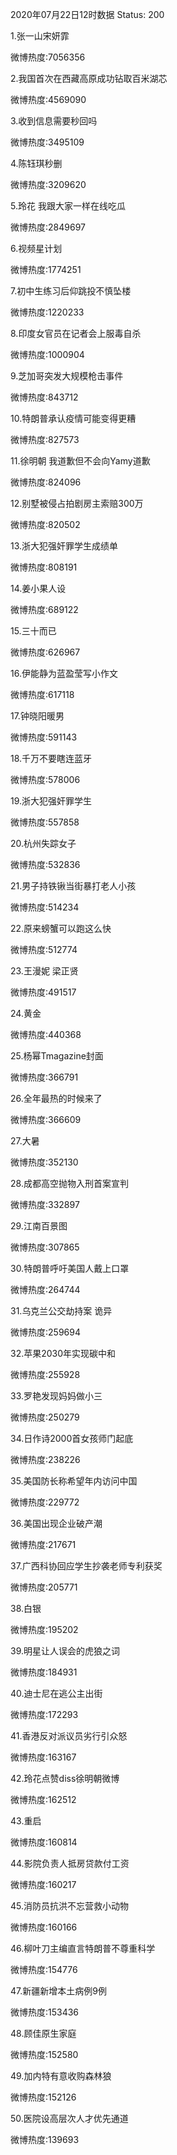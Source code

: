 2020年07月22日12时数据
Status: 200

1.张一山宋妍霏

微博热度:7056356

2.我国首次在西藏高原成功钻取百米湖芯

微博热度:4569090

3.收到信息需要秒回吗

微博热度:3495109

4.陈钰琪秒删

微博热度:3209620

5.玲花 我跟大家一样在线吃瓜

微博热度:2849697

6.视频星计划

微博热度:1774251

7.初中生练习后仰跳投不慎坠楼

微博热度:1220233

8.印度女官员在记者会上服毒自杀

微博热度:1000904

9.芝加哥突发大规模枪击事件

微博热度:843712

10.特朗普承认疫情可能变得更糟

微博热度:827573

11.徐明朝 我道歉但不会向Yamy道歉

微博热度:824096

12.别墅被侵占拍剧房主索赔300万

微博热度:820502

13.浙大犯强奸罪学生成绩单

微博热度:808191

14.姜小果人设

微博热度:689122

15.三十而已

微博热度:626967

16.伊能静为蓝盈莹写小作文

微博热度:617118

17.钟晓阳暖男

微博热度:591143

18.千万不要瞎连蓝牙

微博热度:578006

19.浙大犯强奸罪学生

微博热度:557858

20.杭州失踪女子

微博热度:532836

21.男子持铁锹当街暴打老人小孩

微博热度:514234

22.原来螃蟹可以跑这么快

微博热度:512774

23.王漫妮 梁正贤

微博热度:491517

24.黄金

微博热度:440368

25.杨幂Tmagazine封面

微博热度:366791

26.全年最热的时候来了

微博热度:366609

27.大暑

微博热度:352130

28.成都高空抛物入刑首案宣判

微博热度:332897

29.江南百景图

微博热度:307865

30.特朗普呼吁美国人戴上口罩

微博热度:264744

31.乌克兰公交劫持案 诡异

微博热度:259694

32.苹果2030年实现碳中和

微博热度:255928

33.罗艳发现妈妈做小三

微博热度:250279

34.日作诗2000首女孩师门起底

微博热度:238226

35.美国防长称希望年内访问中国

微博热度:229772

36.美国出现企业破产潮

微博热度:217671

37.广西科协回应学生抄袭老师专利获奖

微博热度:205771

38.白银

微博热度:195202

39.明星让人误会的虎狼之词

微博热度:184931

40.迪士尼在逃公主出街

微博热度:172293

41.香港反对派议员劣行引众怒

微博热度:163167

42.玲花点赞diss徐明朝微博

微博热度:162512

43.重启

微博热度:160814

44.影院负责人抵房贷款付工资

微博热度:160217

45.消防员抗洪不忘营救小动物

微博热度:160166

46.柳叶刀主编直言特朗普不尊重科学

微博热度:154776

47.新疆新增本土病例9例

微博热度:153436

48.顾佳原生家庭

微博热度:152580

49.加内特有意收购森林狼

微博热度:152126

50.医院设高层次人才优先通道

微博热度:139693

